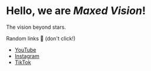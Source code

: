 # Hello, we are *Maxed Vision*!
The vision beyond stars.

Random links 🤔 (don't click!)
- [YouTube](https://www.youtube.com/channel/UCBRbhR7CnPm1RaJmw2PFCiA)
- [Instagram](https://instagram.com/maxedvision)
- [TikTok](https://vm.tiktok.com/ZMLMQpsY4/)
